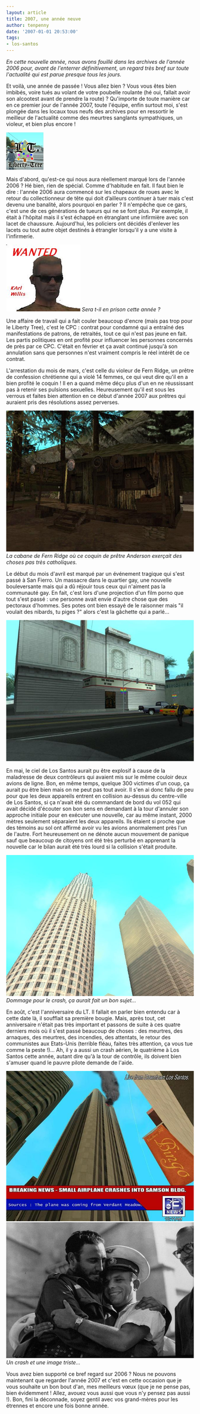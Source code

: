 ```yaml
---
layout: article
title: 2007, une année neuve
author: tenpenny
date: '2007-01-01 20:53:00'
tags:
- los-santos
---
```


_En cette nouvelle année, nous avons fouillé dans les archives de l'année 2006 pour, avant de l'enterrer définitivement, un regard très bref sur toute l'actualité qui est parue presque tous les jours._

Et voilà, une année de passée ! Vous allez bien ? Vous vous êtes bien imbibés, voire tués au volant de votre poubelle roulante (hé oui, fallait avoir son alcootest avant de prendre la route) ? Qu'importe de toute manière car en ce premier jour de l'année 2007, toute l'équipe, enfin surtout moi, s'est plongée dans les locaux tous neufs des archives pour en ressortir le meilleur de l'actualité comme des meurtres sanglants sympathiques, un violeur, et bien plus encore !

![](/content/images/2005/01/lt_christmas.jpg)

Mais d'abord, qu'est-ce qui nous aura réellement marqué lors de l'année 2006 ? Hé bien, rien de spécial. Comme d'habitude en fait. Il faut bien le dire : l'année 2006 aura commencé sur les chapeaux de roues avec le retour du collectionneur de tête qui doit d’ailleurs continuer à tuer mais c'est devenu une banalité, alors pourquoi en parler ? Il n'empêche que ce gars, c'est une de ces générations de tueurs qui ne se font plus. Par exemple, il était à l'hôpital mais il s'est échappé en étranglant une infirmière avec son lacet de chaussure. Aujourd'hui, les policiers ont décidés d'enlever les lacets ou tout autre objet destinés à étrangler lorsqu'il y a une visite à l'infirmerie.

![Sera t-il en prison cette année ?](/content/images/2005/01/ttcolec1.jpg)
_Sera t-il en prison cette année ?_

Une affaire de travail qui a fait couler beaucoup d'encre (mais pas trop pour le Liberty Tree), c'est le CPC : contrat pour condamné qui a entraîné des manifestations de patrons, de retraités, tout ce qui n'est pas jeune en fait. Les partis politiques en ont profité pour influencer les personnes concernés de près par ce CPC. C'était en février et ça avait continué jusqu'à son annulation sans que personnes n'est vraiment compris le réel intérêt de ce contrat.

L'arrestation du mois de mars, c'est celle du violeur de Fern Ridge, un prêtre de confession chrétienne qui a violé 14 femmes, ce qui veut dire qu'il en a bien profité le coquin ! Il en a quand même déçu plus d'un en ne réussissant pas à retenir ses pulsions sexuelles. Heureusement qu'il est sous les verrous et faites bien attention en ce début d'année 2007 aux prêtres qui auraient pris des résolutions assez perverses.

![La cabane de Fern Ridge où ce coquin de prêtre Anderson exerçait des choses pas très catholiques.](/content/images/2005/01/viol1.jpg)
_La cabane de Fern Ridge où ce coquin de prêtre Anderson exerçait des choses pas très catholiques._

Le début du mois d'avril est marqué par un événement tragique qui s'est passé à San Fierro. Un massacre dans le quartier gay, une nouvelle bouleversante mais qui a dû réjouir tous ceux qui n'aiment pas la communauté gay. En fait, c'est lors d'une projection d'un film porno que tout s'est passé : une personne avait envie d'autre chose que des pectoraux d'hommes. Ses potes ont bien essayé de le raisonner mais "il voulait des nibards, tu piges ?" alors c'est la gâchette qui a parlé...

![](/content/images/2005/01/qu01.jpg)

En mai, le ciel de Los Santos aurait pu être explosif à cause de la maladresse de deux contrôleurs qui avaient mis sur le même couloir deux avions de ligne. Bon, en même temps, quelque 300 victimes d'un coup, ça aurait pu être bien mais on ne peut pas tout avoir. Il s'en ai donc fallu de peu pour que les deux appareils entrent en collision au-dessus du centre-ville de Los Santos, si ça n'avait été du commandant de bord du vol 052 qui avait décidé d'écouter son bon sens en demandant à la tour d'annuler son approche initiale pour en exécuter une nouvelle, car au même instant, 2000 mètres seulement séparaient les deux appareils. Ils étaient si proche que des témoins au sol ont affirmé avoir vu les avions anormalement près l'un de l'autre. Fort heureusement on ne dénote aucun mouvement de panique sauf que beaucoup de citoyens ont été très perturbé en apprenant la nouvelle car le bilan aurait été très lourd si la collision s'était produite.

![Dommage pour le crash, ça aurait fait un bon sujet...](/content/images/2005/01/Danger_avions_3.jpg)
_Dommage pour le crash, ça aurait fait un bon sujet..._

En août, c'est l'anniversaire du LT. Il fallait en parler bien entendu car à cette date là, il soufflait sa première bougie. Mais, après tout, cet anniversaire n'était pas très important et passons de suite à ces quatre derniers mois où il s'est passé beaucoup de choses : des meurtres, des arnaques, des meurtres, des incendies, des attentats, le retour des communistes aux Etats-Unis (terrible fléau, faites très attention, ça vous tue comme la peste !)... Ah, il y a aussi un crash aérien, le quatrième à Los Santos cette année, autant dire qu'à la tour de contrôle, ils doivent bien s'amuser quand le pauvre pilote demande de l'aide.

![](/content/images/2005/01/crashnews.jpg)
![Un crash et une image triste...](/content/images/2005/01/Dzermine_en_compagnie_de_Fidel_Castro.jpg)
_Un crash et une image triste..._

Vous avez bien supporté ce bref regard sur 2006 ? Nous ne pouvons maintenant que regarder l'année 2007 et c'est en cette occasion que je vous souhaite un bon bout d'an, mes meilleurs vœux (que je ne pense pas, bien évidemment ! Allez, avouez vous aussi que vous n'y pensez pas aussi !). Bon, fini la déconnade, soyez gentil avec vos grand-mères pour les étrennes et encore une fois bonne année.

<!--kg-card-end: markdown-->
